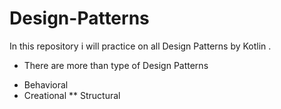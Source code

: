 # Design-Patterns
In this repository  i will practice on all Design Patterns by Kotlin .

- There are more than type of Design Patterns
* Behavioral
* Creational
** Structural

